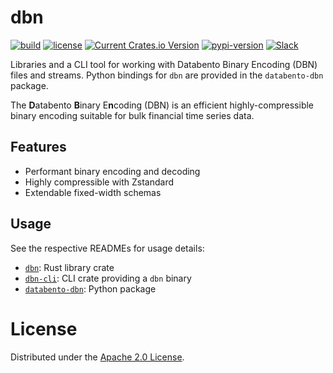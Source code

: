 # dbn

[![build](https://github.com/databento/dbn/actions/workflows/build.yaml/badge.svg)](https://github.com/databento/dbn/actions/workflows/build.yaml)
[![license](https://img.shields.io/github/license/databento/dbn?color=blue)](./LICENSE)
[![Current Crates.io Version](https://img.shields.io/crates/v/dbn.svg)](https://crates.io/crates/dbn)
[![pypi-version](https://img.shields.io/pypi/v/databento_dbn)](https://pypi.org/project/databento-dbn)
[![Slack](https://img.shields.io/badge/join_Slack-community-darkblue.svg?logo=slack)](https://join.slack.com/t/databento-hq/shared_invite/zt-1xk498wxs-9fUs_xhz5ypaGD~mhI_hVQ)

Libraries and a CLI tool for working with Databento Binary
Encoding (DBN) files and streams.
Python bindings for `dbn` are provided in the `databento-dbn` package.

The **D**atabento **B**inary E**n**coding (DBN) is an efficient
highly-compressible binary encoding suitable for bulk financial time series data.

## Features

- Performant binary encoding and decoding
- Highly compressible with Zstandard
- Extendable fixed-width schemas

## Usage

See the respective READMEs for usage details:
- [`dbn`](rust/dbn/README.md): Rust library crate
- [`dbn-cli`](rust/dbn-cli/README.md): CLI crate providing a `dbn` binary
- [`databento-dbn`](python/README.md): Python package

# License

Distributed under the [Apache 2.0 License](https://www.apache.org/licenses/LICENSE-2.0.html).
